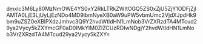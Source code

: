 dmxlc3M6Ly80MzNmOWE4YS0xY2RkLTRkZWItOGQ5ZS0xZjU5ZjY1ODFjZjlAMTA0LjE3LjUyLjEzNDo4MD9lbmNyeXB0aW9uPW5vbmUmc2VjdXJpdHk9bm9uZSZ0eXBlPXdzJmhvc3Q9Y2hvdWtldHN1LmNob3VrZXRzdTA4MTcud29ya2Vycy5kZXYmcGF0aD0lMkYlM0ZlZCUzRDIwNDgjY2hvdWtldHN1LmNob3VrZXRzdTA4MTcud29ya2Vycy5kZXY=
